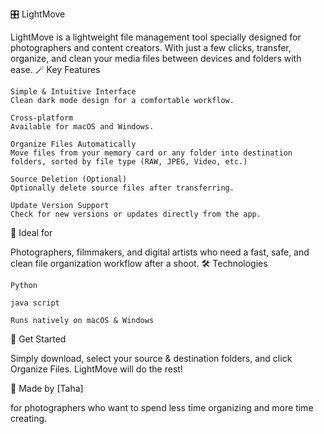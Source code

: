 
🎛️ LightMove

LightMove is a lightweight file management tool specially designed for photographers and content creators.
With just a few clicks, transfer, organize, and clean your media files between devices and folders with ease.
🪄 Key Features

    Simple & Intuitive Interface
    Clean dark mode design for a comfortable workflow.

    Cross-platform
    Available for macOS and Windows.

    Organize Files Automatically
    Move files from your memory card or any folder into destination folders, sorted by file type (RAW, JPEG, Video, etc.)

    Source Deletion (Optional)
    Optionally delete source files after transferring.

    Update Version Support
    Check for new versions or updates directly from the app.

🎯 Ideal for

Photographers, filmmakers, and digital artists who need a fast, safe, and clean file organization workflow after a shoot.
🛠️ Technologies

    Python

    java script

    Runs natively on macOS & Windows

🚀 Get Started

Simply download, select your source & destination folders, and click Organize Files.
LightMove will do the rest!

📸 Made by [Taha]

for photographers who want to spend less time organizing and more time creating.
